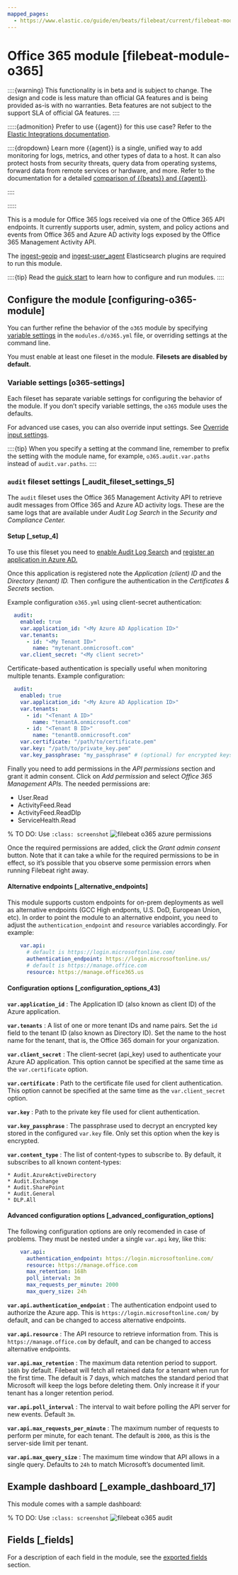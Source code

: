 ```yaml
---
mapped_pages:
  - https://www.elastic.co/guide/en/beats/filebeat/current/filebeat-module-o365.html
---
```


<!-- This file is generated! See scripts/docs_collector.py -->

# Office 365 module [filebeat-module-o365]

::::{warning}
This functionality is in beta and is subject to change. The design and code is less mature than official GA features and is being provided as-is with no warranties. Beta features are not subject to the support SLA of official GA features.
::::


:::::{admonition} Prefer to use {{agent}} for this use case?
Refer to the [Elastic Integrations documentation](integration-docs://reference/o365/index.md).

::::{dropdown} Learn more
{{agent}} is a single, unified way to add monitoring for logs, metrics, and other types of data to a host. It can also protect hosts from security threats, query data from operating systems, forward data from remote services or hardware, and more. Refer to the documentation for a detailed [comparison of {{beats}} and {{agent}}](docs-content://reference/fleet/index.md).

::::


:::::


This is a module for Office 365 logs received via one of the Office 365 API endpoints. It currently supports user, admin, system, and policy actions and events from Office 365 and Azure AD activity logs exposed by the Office 365 Management Activity API.

The [ingest-geoip](elasticsearch://reference/enrich-processor/geoip-processor.md) and [ingest-user_agent](elasticsearch://reference/enrich-processor/user-agent-processor.md) Elasticsearch plugins are required to run this module.

::::{tip}
Read the [quick start](/reference/filebeat/filebeat-installation-configuration.md) to learn how to configure and run modules.
::::



## Configure the module [configuring-o365-module]

You can further refine the behavior of the `o365` module by specifying [variable settings](#o365-settings) in the `modules.d/o365.yml` file, or overriding settings at the command line.

You must enable at least one fileset in the module. **Filesets are disabled by default.**


### Variable settings [o365-settings]

Each fileset has separate variable settings for configuring the behavior of the module. If you don’t specify variable settings, the `o365` module uses the defaults.

For advanced use cases, you can also override input settings. See [Override input settings](/reference/filebeat/advanced-settings.md).

::::{tip}
When you specify a setting at the command line, remember to prefix the setting with the module name, for example, `o365.audit.var.paths` instead of `audit.var.paths`.
::::



### `audit` fileset settings [_audit_fileset_settings_5]

The `audit` fileset uses the Office 365 Management Activity API to retrieve audit messages from Office 365 and Azure AD activity logs. These are the same logs that are available under *Audit* *Log* *Search* in the *Security* *and* *Compliance* *Center.*


#### Setup [_setup_4]

To use this fileset you need to [enable Audit Log Search](https://docs.microsoft.com/en-us/microsoft-365/compliance/turn-audit-log-search-on-or-off?view=o365-worldwide#turn-on-audit-log-search) and [register an application in Azure AD.](https://docs.microsoft.com/en-us/office/office-365-management-api/get-started-with-office-365-management-apis#register-your-application-in-azure-ad)

Once this application is registered note the *Application (client) ID* and the *Directory (tenant) ID.* Then configure the authentication in the *Certificates & Secrets* section.

Example configuration `o365.yml` using client-secret authentication:

```yaml
  audit:
    enabled: true
    var.application_id: "<My Azure AD Application ID>"
    var.tenants:
      - id: "<My Tenant ID>"
        name: "mytenant.onmicrosoft.com"
    var.client_secret: "<My client secret>"
```

Certificate-based authentication is specially useful when monitoring multiple tenants. Example configuration:

```yaml
  audit:
    enabled: true
    var.application_id: "<My Azure AD Application ID>"
    var.tenants:
      - id: "<Tenant A ID>"
        name: "tenantA.onmicrosoft.com"
      - id: "<Tenant B ID>"
        name: "tenantB.onmicrosoft.com"
    var.certificate: "/path/to/certificate.pem"
    var.key: "/path/to/private_key.pem"
    var.key_passphrase: "my_passphrase" # (optional) for encrypted keys
```

Finally you need to add permissions in the *API permissions* section and grant it admin consent. Click on *Add permission* and select *Office 365 Management APIs.* The needed permissions are:

* User.Read
* ActivityFeed.Read
* ActivityFeed.ReadDlp
* ServiceHealth.Read

% TO DO: Use `:class: screenshot`
![filebeat o365 azure permissions](images/filebeat-o365-azure-permissions.png)

Once the required permissions are added, click the *Grant admin consent* button. Note that it can take a while for the required permissions to be in effect, so it’s possible that you observe some permission errors when running Filebeat right away.


#### Alternative endpoints [_alternative_endpoints]

This module supports custom endpoints for on-prem deployments as well as alternative endpoints (GCC High endponts, U.S. DoD, European Union, etc). In order to point the module to an alternative endpoint, you need to adjust the `authentication_endpoint` and `resource` variables accordingly. For example:

```yaml
    var.api:
      # default is https://login.microsoftonline.com/
      authentication_endpoint: https://login.microsoftonline.us/
      # default is https://manage.office.com
      resource: https://manage.office365.us
```


#### Configuration options [_configuration_options_43]

**`var.application_id`**
:   The Application ID (also known as client ID) of the Azure application.

**`var.tenants`**
:   A list of one or more tenant IDs and name pairs. Set the `id` field to the tenant ID (also known as Directory ID). Set the name to the host name for the tenant, that is, the Office 365 domain for your organization.

**`var.client_secret`**
:   The client-secret (api_key) used to authenticate your Azure AD application. This option cannot be specified at the same time as the `var.certificate` option.

**`var.certificate`**
:   Path to the certificate file used for client authentication. This option cannot be specified at the same time as the `var.client_secret` option.

**`var.key`**
:   Path to the private key file used for client authentication.

**`var.key_passphrase`**
:   The passphrase used to decrypt an encrypted key stored in the configured `var.key` file. Only set this option when the key is encrypted.

**`var.content_type`**
:   The list of content-types to subscribe to. By default, it subscribes to all known content-types:

    * Audit.AzureActiveDirectory
    * Audit.Exchange
    * Audit.SharePoint
    * Audit.General
    * DLP.All



#### Advanced configuration options [_advanced_configuration_options]

The following configuration options are only recomended in case of problems. They must be nested under a single `var.api` key, like this:

```yaml
    var.api:
      authentication_endpoint: https://login.microsoftonline.com/
      resource: https://manage.office.com
      max_retention: 168h
      poll_interval: 3m
      max_requests_per_minute: 2000
      max_query_size: 24h
```

**`var.api.authentication_endpoint`**
:   The authentication endpoint used to authorize the Azure app. This is `https://login.microsoftonline.com/` by default, and can be changed to access alternative endpoints.

**`var.api.resource`**
:   The API resource to retrieve information from. This is `https://manage.office.com` by default, and can be changed to access alternative endpoints.

**`var.api.max_retention`**
:   The maximum data retention period to support. `168h` by default. Filebeat will fetch all retained data for a tenant when run for the first time. The default is 7 days, which matches the standard period that Microsoft will keep the logs before deleting them. Only increase it if your tenant has a longer retention period.

**`var.api.poll_interval`**
:   The interval to wait before polling the API server for new events. Default `3m`.

**`var.api.max_requests_per_minute`**
:   The maximum number of requests to perform per minute, for each tenant. The default is `2000`, as this is the server-side limit per tenant.

**`var.api.max_query_size`**
:   The maximum time window that API allows in a single query. Defaults to `24h` to match Microsoft’s documented limit.


## Example dashboard [_example_dashboard_17]

This module comes with a sample dashboard:

% TO DO: Use `:class: screenshot`
![filebeat o365 audit](images/filebeat-o365-audit.png)

## Fields [_fields]

For a description of each field in the module, see the [exported fields](/reference/filebeat/exported-fields-o365.md) section.
